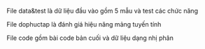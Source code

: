 File data&test là dữ liệu đầu vào gồm 5 mẫu và test các chức năng

File dophuctap là đánh giá hiệu năng mảng tuyến tính

File code gồm bài code bản cuối và dữ liệu dạng nhị phân
